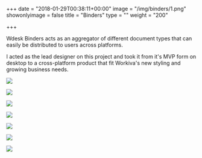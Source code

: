 +++
date = "2018-01-29T00:38:11+00:00"
image = "/img/binders/1.png"
showonlyimage = false
title = "Binders"
type = ""
weight = "200"

+++
<!--more-->
Wdesk Binders acts as an aggregator of different document types that can easily be distributed to users across platforms.

I acted as the lead designer on this project and took it from it's MVP form on desktop to a cross-platform product that fit Workiva's new styling and growing business needs.

![](/img/binders/2.png)

![](/img/binders/3.png)

![](/img/binders/4.png)

![](/img/binders/5.png)

![](/img/binders/6.png)

![](/img/binders/7.png)

![](/img/binders/8.png)